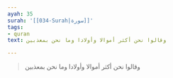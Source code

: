 ```yaml
---
ayah: 35
surah: '[[034-Surah|سورة]]'
tags:
- quran
text: وقالوا نحن أكثر أموالا وأولادا وما نحن بمعذبين

---
```

> وقالوا نحن أكثر أموالا وأولادا وما نحن بمعذبين
